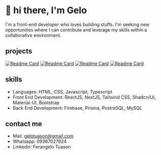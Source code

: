 # 👋 hi there, I'm **Gelo**

I'm a front-end developer who loves building stuffs. I'm seeking new opportunities where I can contribute and leverage my skills within a collaborative environment.

## projects

[![Readme Card](https://github-readme-stats.vercel.app/api/pin/?username=gelotuason&repo=ferangelo-tuason&theme=apprentice&show_owner=true)](https://github.com/gelotuason/ferangelo-tuason)
[![Readme Card](https://github-readme-stats.vercel.app/api/pin/?username=gelotuason&repo=Social_Media_App&theme=apprentice&show_owner=true)](https://github.com/gelotuason/Social_Media_App)
[![Readme Card](https://github-readme-stats.vercel.app/api/pin/?username=gelotuason&repo=employee-management-dashboard&theme=apprentice&show_owner=true)](https://github.com/gelotuason/employee-management-dashboard)
[![Readme Card](https://github-readme-stats.vercel.app/api/pin/?username=gelotuason&repo=blackjack-card-game&theme=apprentice&show_owner=true)](https://github.com/gelotuason/blackjack-card-game)

## skills
- Languages: HTML, CSS, Javascript, Typescript
- Front End Development:  ReactJS, NextJS, Tailwind CSS, Shadcn/UI, Material-UI, Bootstrap
- Back End Development: Firebase, Prisma, PostreSQL, MySQL

## contact me
- Mail: gelotuason@gmail.com
- Whatsapp: 09367027624
- Linkedin: Ferangelo Tuason

<!--
**gelotuason/gelotuason** is a ✨ _special_ ✨ repository because its `README.md` (this file) appears on your GitHub profile.

Here are some ideas to get you started:

- 🔭 I’m currently working on ...
- 🌱 I’m currently learning ...
- 👯 I’m looking to collaborate on ...
- 🤔 I’m looking for help with ...
- 💬 Ask me about ...
- 📫 How to reach me: ...
- 😄 Pronouns: ...
- ⚡ Fun fact: ...
-->
